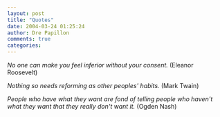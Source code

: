 ```yaml
---
layout: post
title: "Quotes"
date: 2004-03-24 01:25:24
author: Dre Papillon
comments: true
categories: 
---
```



*No one can make you feel inferior without your consent.*  (Eleanor Roosevelt)

*Nothing so needs reforming as other peoples' habits.*  (Mark Twain)

*People who have what they want are fond of telling people who haven't what they want that they really don't want it.*  (Ogden Nash)